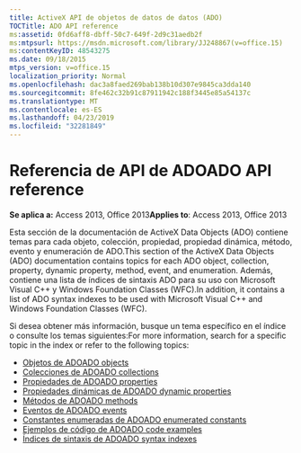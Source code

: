 ```yaml
---
title: ActiveX API de objetos de datos de datos (ADO)
TOCTitle: ADO API reference
ms:assetid: 0fd6aff8-dbff-50c7-649f-2d9c31aedb2f
ms:mtpsurl: https://msdn.microsoft.com/library/JJ248867(v=office.15)
ms:contentKeyID: 48543275
ms.date: 09/18/2015
mtps_version: v=office.15
localization_priority: Normal
ms.openlocfilehash: dac3a8faed269bab138b10d307e9845ca3dda140
ms.sourcegitcommit: 8fe462c32b91c87911942c188f3445e85a54137c
ms.translationtype: MT
ms.contentlocale: es-ES
ms.lasthandoff: 04/23/2019
ms.locfileid: "32281849"
---
```

# <a name="ado-api-reference"></a><span data-ttu-id="11aaf-102">Referencia de API de ADO</span><span class="sxs-lookup"><span data-stu-id="11aaf-102">ADO API reference</span></span>

<span data-ttu-id="11aaf-103">**Se aplica a:** Access 2013, Office 2013</span><span class="sxs-lookup"><span data-stu-id="11aaf-103">**Applies to**: Access 2013, Office 2013</span></span>

<span data-ttu-id="11aaf-104">Esta sección de la documentación de ActiveX Data Objects (ADO) contiene temas para cada objeto, colección, propiedad, propiedad dinámica, método, evento y enumeración de ADO.</span><span class="sxs-lookup"><span data-stu-id="11aaf-104">This section of the ActiveX Data Objects (ADO) documentation contains topics for each ADO object, collection, property, dynamic property, method, event, and enumeration.</span></span> <span data-ttu-id="11aaf-105">Además, contiene una lista de índices de sintaxis ADO para su uso con Microsoft Visual C++ y Windows Foundation Classes (WFC).</span><span class="sxs-lookup"><span data-stu-id="11aaf-105">In addition, it contains a list of ADO syntax indexes to be used with Microsoft Visual C++ and Windows Foundation Classes (WFC).</span></span>

<span data-ttu-id="11aaf-106">Si desea obtener más información, busque un tema específico en el índice o consulte los temas siguientes:</span><span class="sxs-lookup"><span data-stu-id="11aaf-106">For more information, search for a specific topic in the index or refer to the following topics:</span></span>

- [<span data-ttu-id="11aaf-107">Objetos de ADO</span><span class="sxs-lookup"><span data-stu-id="11aaf-107">ADO objects</span></span>](ado-objects-and-interfaces.md)
- [<span data-ttu-id="11aaf-108">Colecciones de ADO</span><span class="sxs-lookup"><span data-stu-id="11aaf-108">ADO collections</span></span>](ado-collections.md)
- [<span data-ttu-id="11aaf-109">Propiedades de ADO</span><span class="sxs-lookup"><span data-stu-id="11aaf-109">ADO properties</span></span>](ado-properties.md)
- [<span data-ttu-id="11aaf-110">Propiedades dinámicas de ADO</span><span class="sxs-lookup"><span data-stu-id="11aaf-110">ADO dynamic properties</span></span>](ado-dynamic-properties.md)
- [<span data-ttu-id="11aaf-111">Métodos de ADO</span><span class="sxs-lookup"><span data-stu-id="11aaf-111">ADO methods</span></span>](ado-methods.md)
- [<span data-ttu-id="11aaf-112">Eventos de ADO</span><span class="sxs-lookup"><span data-stu-id="11aaf-112">ADO events</span></span>](ado-events.md)
- [<span data-ttu-id="11aaf-113">Constantes enumeradas de ADO</span><span class="sxs-lookup"><span data-stu-id="11aaf-113">ADO enumerated constants</span></span>](ado-enumerated-constants.md)
- [<span data-ttu-id="11aaf-114">Ejemplos de código de ADO</span><span class="sxs-lookup"><span data-stu-id="11aaf-114">ADO code examples</span></span>](ado-code-examples.md)
- [<span data-ttu-id="11aaf-115">Índices de sintaxis de ADO</span><span class="sxs-lookup"><span data-stu-id="11aaf-115">ADO syntax indexes</span></span>](https://docs.microsoft.com/office/vba/access/concepts/miscellaneous/ado-syntax-indexes)

